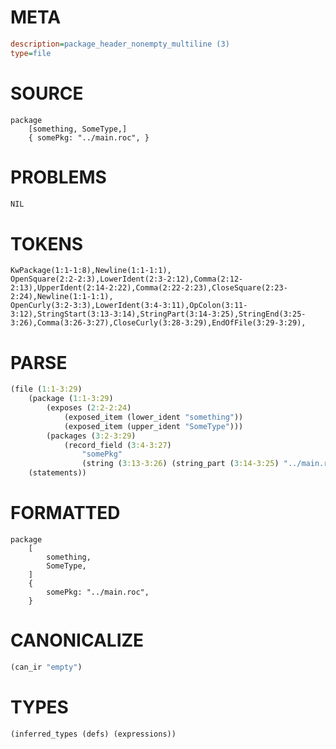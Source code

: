 # META
~~~ini
description=package_header_nonempty_multiline (3)
type=file
~~~
# SOURCE
~~~roc
package
	[something, SomeType,]
	{ somePkg: "../main.roc", }
~~~
# PROBLEMS
~~~txt
NIL
~~~
# TOKENS
~~~zig
KwPackage(1:1-1:8),Newline(1:1-1:1),
OpenSquare(2:2-2:3),LowerIdent(2:3-2:12),Comma(2:12-2:13),UpperIdent(2:14-2:22),Comma(2:22-2:23),CloseSquare(2:23-2:24),Newline(1:1-1:1),
OpenCurly(3:2-3:3),LowerIdent(3:4-3:11),OpColon(3:11-3:12),StringStart(3:13-3:14),StringPart(3:14-3:25),StringEnd(3:25-3:26),Comma(3:26-3:27),CloseCurly(3:28-3:29),EndOfFile(3:29-3:29),
~~~
# PARSE
~~~clojure
(file (1:1-3:29)
	(package (1:1-3:29)
		(exposes (2:2-2:24)
			(exposed_item (lower_ident "something"))
			(exposed_item (upper_ident "SomeType")))
		(packages (3:2-3:29)
			(record_field (3:4-3:27)
				"somePkg"
				(string (3:13-3:26) (string_part (3:14-3:25) "../main.roc")))))
	(statements))
~~~
# FORMATTED
~~~roc
package
	[
		something,
		SomeType,
	]
	{
		somePkg: "../main.roc",
	}
~~~
# CANONICALIZE
~~~clojure
(can_ir "empty")
~~~
# TYPES
~~~clojure
(inferred_types (defs) (expressions))
~~~